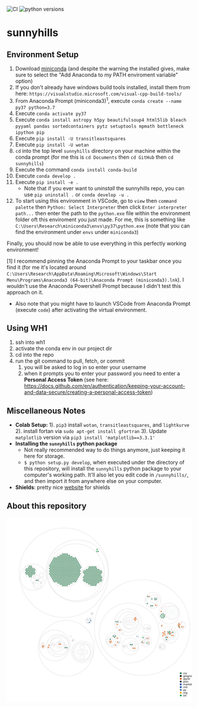 ![CI](https://github.com/HarritonResearchLab/sunnyhills/actions/workflows/main.yml/badge.svg?event=push)
![python versions](https://img.shields.io/badge/python-3.7-blue&logo=Python&style=Plastic)

# sunnyhills


## Environment Setup
1. Download [miniconda](https://docs.conda.io/projects/conda/en/latest/user-guide/install/windows.html) (and despite the warning the installed gives, make sure to select the "Add Anaconda to my PATH enviroment variable" option) 
2. If you don't already have windows build tools installed, install them from here: ```https://visualstudio.microsoft.com/visual-cpp-build-tools/``` 
3. From Anaconda Prompt (miniconda3)<sup>1</sup>, execute ```conda create --name py37 python=3.7```
4. Execute ```conda activate py37```
5. Execute ```conda install astropy h5py beautifulsoup4 html5lib bleach pyyaml pandas sortedcontainers pytz setuptools mpmath bottleneck ipython pip```
6. Execute ```pip install -U transitleastsquares```
7. Execute ```pip install -U wotan```
8. ```cd``` into the top level ```sunnyhills``` directory on your machine within the conda prompt (for me this is ```cd Documents``` then ```cd GitHub``` then ```cd sunnyhills```)
9. Execute the command ```conda install conda-build```
10. Execute ```conda develop .```
11. Execute ```pip install -e .```
    * Note that if you ever want to *uninstall* the sunnyhills repo, you can use ```pip uninstall .``` or ```conda develop -u .```
12. To start using this environment in VSCode, go to ```view``` then ```command palette``` then ```Python: Select Interpreter``` then click ```Enter interpreter path...``` then enter the path to the ```python.exe``` file within the environment folder oft this enviroment you just made. For me, this is something like ```C:\Users\Research\miniconda3\envs\py37\python.exe``` (note that you can find the environment under ```envs``` under ```miniconda3```)

Finally, you should now be able to use everything in this perfectly working environment! 

[1] I recommend pinning the Anaconda Prompt to your taskbar once you find it (for me it's located around ```C:\Users\Research\AppData\Roaming\Microsoft\Windows\Start Menu\Programs\Anaconda3 (64-bit)\Anaconda Prompt (miniconda3).lnk```). I wouldn't use the Anaconda Powershell Prompt because I didn't test this approach on it. 

* Also note that you might have to launch VSCode from Anaconda Prompt (execute ```code```) after activating the virtual environment. 

## Using WH1

1. ssh into wh1
2. activate the conda env in our project dir
3. cd into the repo
4. run the git command to pull, fetch, or commit
   1. you will be asked to log in so enter your username
   2. when it prompts you to enter your password you need to enter a **Personal Access Token** (see here: https://docs.github.com/en/authentication/keeping-your-account-and-data-secure/creating-a-personal-access-token)

## Miscellaneous Notes
* **Colab Setup:** 1). ```pip3``` install ```wotan```, ```transitleastsquares```, and ```lightkurve``` 2). install fortan  via  ```sudo apt-get install gfortran``` 3). Update ```matplotlib``` version via ```pip3 install 'matplotlib==3.3.1'``` 
* **Installing the `sunnyhills` python package**
    * Not really recommended way to do things anymore, just keeping it here for storage. 
    * `$ python setup.py develop`, when executed under the directory of this repository, will install the `sunnyhills` python package to
    your computer's working path.  It'll also let you edit code in `/sunnyhills/`,
    and then import it from anywhere else on your computer.
* **Shields**: pretty nice [website](https://shields.io/category/platform-support) for shields

## About this repository
![Visualization of this repo](./diagram.svg)
